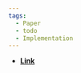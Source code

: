 ```yaml
---
tags:
  - Paper
  - todo
  - Implementation
---
```

- **[Link](https://openreview.net/forum?id=nIAxjsniDzg)**
